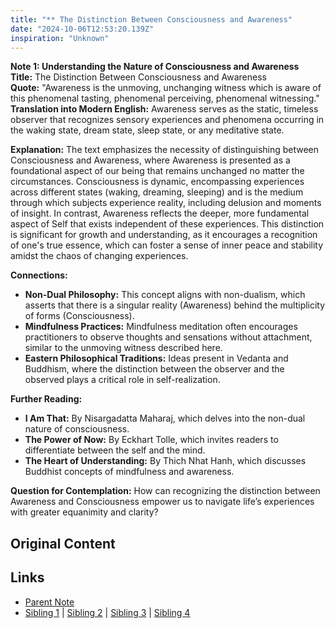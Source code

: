 ```yaml
---
title: "** The Distinction Between Consciousness and Awareness"
date: "2024-10-06T12:53:20.139Z"
inspiration: "Unknown"
---
```



**Note 1: Understanding the Nature of Consciousness and Awareness**  
**Title:** The Distinction Between Consciousness and Awareness  
**Quote:** "Awareness is the unmoving, unchanging witness which is aware of this phenomenal tasting, phenomenal perceiving, phenomenal witnessing."  
**Translation into Modern English:** Awareness serves as the static, timeless observer that recognizes sensory experiences and phenomena occurring in the waking state, dream state, sleep state, or any meditative state.  

**Explanation:** The text emphasizes the necessity of distinguishing between Consciousness and Awareness, where Awareness is presented as a foundational aspect of our being that remains unchanged no matter the circumstances. Consciousness is dynamic, encompassing experiences across different states (waking, dreaming, sleeping) and is the medium through which subjects experience reality, including delusion and moments of insight. In contrast, Awareness reflects the deeper, more fundamental aspect of Self that exists independent of these experiences. This distinction is significant for growth and understanding, as it encourages a recognition of one's true essence, which can foster a sense of inner peace and stability amidst the chaos of changing experiences.

**Connections:**  
- **Non-Dual Philosophy:** This concept aligns with non-dualism, which asserts that there is a singular reality (Awareness) behind the multiplicity of forms (Consciousness).  
- **Mindfulness Practices:** Mindfulness meditation often encourages practitioners to observe thoughts and sensations without attachment, similar to the unmoving witness described here.  
- **Eastern Philosophical Traditions:** Ideas present in Vedanta and Buddhism, where the distinction between the observer and the observed plays a critical role in self-realization.  

**Further Reading:**  
- **I Am That:** By Nisargadatta Maharaj, which delves into the non-dual nature of consciousness.  
- **The Power of Now:** By Eckhart Tolle, which invites readers to differentiate between the self and the mind.  
- **The Heart of Understanding:** By Thich Nhat Hanh, which discusses Buddhist concepts of mindfulness and awareness.  

**Question for Contemplation:** How can recognizing the distinction between Awareness and Consciousness empower us to navigate life’s experiences with greater equanimity and clarity?



## Original Content



## Links

- [Parent Note](/parent-note.md)
- [Sibling 1](/zettel1.md) | [Sibling 2](/zettel2.md) | [Sibling 3](/zettel3.md) | [Sibling 4](/zettel4.md)
